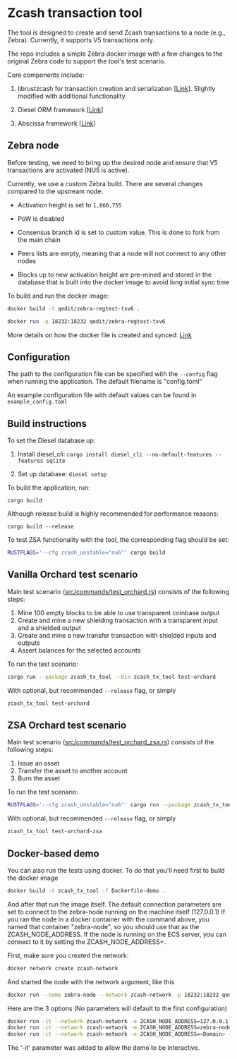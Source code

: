 # Zcash transaction tool

The tool is designed to create and send Zcash transactions to a node (e.g., Zebra). Currently, it supports V5 transactions only.

The repo includes a simple Zebra docker image with a few changes to the original Zebra code to support the tool's test scenario.

Core components include:

1) librustzcash for transaction creation and serialization [[Link](https://github.com/zcash/librustzcash)]. Slightly modified with additional functionality.

2) Diesel ORM framework [[Link](https://diesel.rs/)] 

3) Abscissa framework [[Link](https://github.com/iqlusioninc/abscissa)]



## Zebra node 

Before testing, we need to bring up the desired node and ensure that V5 transactions are activated (NU5 is active).

Currently, we use a custom Zebra build. There are several changes compared to the upstream node:

- Activation height is set to `1,060,755`

- PoW is disabled 

- Consensus branch id is set to custom value. This is done to fork from the main chain

- Peers lists are empty, meaning that a node will not connect to any other nodes

- Blocks up to new activation height are pre-mined and stored in the database that is built into the docker image to avoid long initial sync time

To build and run the docker image:

```bash
docker build -t qedit/zebra-regtest-txv6 .

docker run -p 18232:18232 qedit/zebra-regtest-txv6
``` 

More details on how the docker file is created and synced: [Link](https://github.com/QED-it/zcash_tx_tool/blob/main/Dockerfile)


## Configuration

The path to the configuration file can be specified with the `--config` flag when running the application. The default filename is "config.toml"

An example configuration file with default values can be found in `example_config.toml`


## Build instructions

To set the Diesel database up:

1) Install diesel_cli: `cargo install diesel_cli --no-default-features --features sqlite`

2) Set up database: `diesel setup`

To build the application, run:

`cargo build`

Although release build is highly recommended for performance reasons:

`cargo build --release`

To test ZSA functionality with the tool, the corresponding flag should be set:

```bash
RUSTFLAGS='--cfg zcash_unstable="nu6"' cargo build
```

## Vanilla Orchard test scenario

Main test scenario ([src/commands/test_orchard.rs](src/commands/test_orchard.rs)) consists of the following steps:

1) Mine 100 empty blocks to be able to use transparent coinbase output
2) Create and mine a new shielding transaction with a transparent input and a shielded output
3) Create and mine a new transfer transaction with shielded inputs and outputs
4) Assert balances for the selected accounts

To run the test scenario:

```bash
cargo run --package zcash_tx_tool --bin zcash_tx_tool test-orchard
```

With optional, but recommended `--release` flag, or simply 

```bash
zcash_tx_tool test-orchard
```

## ZSA Orchard test scenario

Main test scenario ([src/commands/test_orchard_zsa.rs](src/commands/test_orchard_zsa.rs)) consists of the following steps:

1) Issue an asset
2) Transfer the asset to another account
3) Burn the asset

To run the test scenario:

```bash
RUSTFLAGS='--cfg zcash_unstable="nu6"' cargo run --package zcash_tx_tool --bin zcash_tx_tool test-orchard-zsa
```

With optional, but recommended `--release` flag, or simply

```bash
zcash_tx_tool test-orchard-zsa
```

## Docker-based demo

You can also run the tests using docker. To do that you'll need first to build the docker image

```bash
docker build -t zcash_tx_tool -f Dockerfile-demo .
```

And after that run the image itself.
The default connection parameters are set to connect to the zebra-node running on the machine itself (127.0.0.1)
If you ran the node in a docker container with the command above, you named that container "zebra-node", so you should use that as the ZCASH_NODE_ADDRESS.
If the node is running on the ECS server, you can connect to it by setting the ZCASH_NODE_ADDRESS=<Domain>.

First, make sure you created the network:
```bash
docker network create zcash-network
```
And started the node with the network argument, like this
```bash
docker run --name zebra-node --network zcash-network -p 18232:18232 qedit/zebra-regtest-txv6
```

Here are the 3 options (No parameters will default to the first configuration)

```bash
docker run -it --network zcash-network -e ZCASH_NODE_ADDRESS=127.0.0.1 -e ZCASH_NODE_PORT=18232 -e ZCASH_NODE_PROTOCOL=http zcash_tx_tool
docker run -it --network zcash-network -e ZCASH_NODE_ADDRESS=zebra-node -e ZCASH_NODE_PORT=18232 -e ZCASH_NODE_PROTOCOL=http zcash_tx_tool
docker run -it --network zcash-network -e ZCASH_NODE_ADDRESS=<Domain> -e ZCASH_NODE_PORT=18232 -e ZCASH_NODE_PROTOCOL=http zcash_tx_tool
```
The '-it' parameter was added to allow the demo to be interactive.
